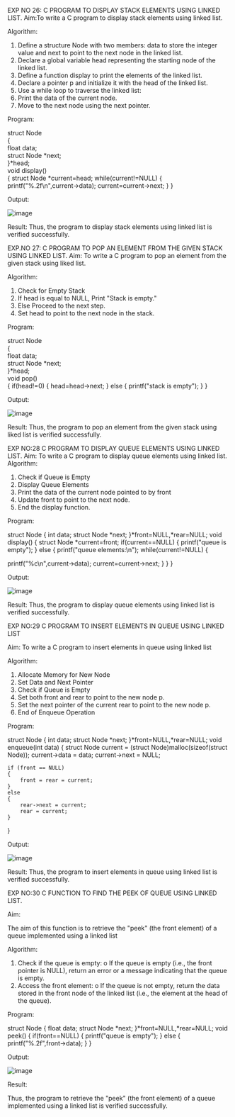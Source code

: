EXP NO 26: C PROGRAM TO DISPLAY STACK ELEMENTS USING LINKED LIST.
Aim:To write a C program to display stack elements using linked list.

Algorithm:
1.	Define a structure Node with two members: data to store the integer value and next to point to the next node in the linked list.
2.	Declare a global variable head representing the starting node of the linked list.
3.	Define a function display to print the elements of the linked list.
4.	Declare a pointer p and initialize it with the head of the linked list.
5.	Use a while loop to traverse the linked list:
6.	Print the data of the current node.
7.	Move to the next node using the next pointer.
 
Program:


struct Node   
{  
float data;  
struct Node *next;  
}*head;  
void display()  
{ 
    struct Node *current=head;
    while(current!=NULL)
    {
        printf("%.2f\n",current->data);
        current=current->next;
    }
}


Output:

![image](https://github.com/user-attachments/assets/193d1b34-1cdd-4537-ac65-d022792f752d)

Result:
Thus, the program to display stack elements using linked list is verified successfully. 



EXP.NO 27: C PROGRAM TO POP AN ELEMENT FROM THE GIVEN STACK USING 
LINKED LIST.
Aim:
To write a C program to pop an element from the given stack using liked list.

Algorithm:
1.	Check for Empty Stack
2.	If head is equal to NULL, Print "Stack is empty."
3.	Else Proceed to the next step.
4.	Set head to point to the next node in the stack.
 
Program:


struct Node   
{  
float data;  
struct Node *next;  
}*head;  
void pop()  
{ 
    if(head!=0)
    {
        head=head->next;
    }
    else
    {
        printf("stack is empty");
    }
}


Output:

![image](https://github.com/user-attachments/assets/630789cc-2391-4685-81f9-a5ddce5437a3)

Result:
Thus, the program to pop an element from the given stack using liked list is verified successfully.

 
EXP NO:28 C PROGRAM TO DISPLAY QUEUE ELEMENTS USING LINKED LIST.
Aim:
To write a C program to display queue elements using linked list.
Algorithm:
1.	Check if Queue is Empty
2.	Display Queue Elements
3.	Print the data of the current node pointed to by front
4.	Update front to point to the next node.
5.	End the display function.
 
Program:


struct Node
{
   int data;
   struct Node *next;
}*front=NULL,*rear=NULL;
void display()
{
 struct Node *current=front;
 if(current==NULL)
 {
     printf("queue is empty");
 }
 else
 {
 printf("queue elements:\n");
 while(current!=NULL)
{
    
   printf("%c\n",current->data);
   current=current->next;
}
}
}

Output:

![image](https://github.com/user-attachments/assets/27c2e8e8-bc15-41e4-b2da-113371365a0b)

Result:
Thus, the program to display queue elements using linked list is verified successfully.


 
EXP NO:29 C PROGRAM TO INSERT ELEMENTS IN QUEUE USING LINKED LIST

Aim:
To write a C program to insert elements in queue using linked list

Algorithm:
1.	Allocate Memory for New Node
2.	Set Data and Next Pointer
3.	Check if Queue is Empty
4.	Set both front and rear to point to the new node p.
5.	Set the next pointer of the current rear to point to the new node p.
6.	End of Enqueue Operation
 
Program:


struct Node
{
   int data;
   struct Node *next;
}*front=NULL,*rear=NULL;
void enqueue(int data)
{
    struct Node current = (struct Node)malloc(sizeof(struct Node));
    current->data = data;
    current->next = NULL;

    if (front == NULL)
    {
        front = rear = current;
    }
    else
    {
        rear->next = current;
        rear = current;
    }
}


Output:

![image](https://github.com/user-attachments/assets/53e0c8d9-c53c-4674-9d75-461fdcd13fe4)


Result:
Thus, the program to insert elements in queue using linked list is verified successfully.



EXP NO:30 C FUNCTION TO FIND THE PEEK OF QUEUE USING LINKED LIST.


Aim:

The aim of this function is to retrieve the "peek" (the front element) of a queue implemented using a linked list

Algorithm:

1.	Check if the queue is empty:
o	If the queue is empty (i.e., the front pointer is NULL), return an error or a message indicating that the queue is empty.
2.	Access the front element:
o	If the queue is not empty, return the data stored in the front node of the linked list (i.e., the element at the head of the queue).

Program:


struct Node
{
   float data;
   struct Node *next;
}*front=NULL,*rear=NULL;
void peek()
{
    if(front==NULL)
    {
        printf("queue is empty");
    }
    else
    {
        printf("%.2f",front->data);
    }
}


Output:

![image](https://github.com/user-attachments/assets/bab00d15-7136-46ca-a8c6-edb3251bc5ea)

Result:

Thus, the program to retrieve the "peek" (the front element) of a queue implemented using a linked list is verified successfully.
